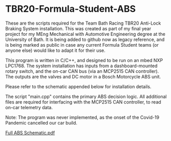 # TBR20-Formula-Student-ABS
These are the scripts required for the Team Bath Racing TBR20 Anti-Lock Braking System installation. This was created as part of my final year project for my MEng Mechanical with Automotive Engineering degree at the University of Bath. It is being added to github now as legacy reference, and is being marked as public in case any current Formula Student teams (or anyone else) would like to adapt it for their use.

This program is written in C/C++, and designed to be run on an mbed NXP LPC1768.
The system installation has inputs from a dashboard-mounted rotary switch, and the on-car CAN bus (via an MCP2515 CAN controller).
The outputs are the valves and DC motor in a Bosch Motorcycle ABS unit.

Please refer to the schematic appended below for installation details.

The script "main.cpp" contains the primary ABS decision logic. All additional files are required for interfacing with the MCP2515 CAN controller, to read on-car telemetry data.

Note: The program was never implemented, as the onset of the Covid-19 Pandemic cancelled our car build.

[Full ABS Schematic.pdf](https://github.com/dsantos747/TBR20-Formula-Student-ABS/files/11069975/Full.ABS.Schematic.pdf)
